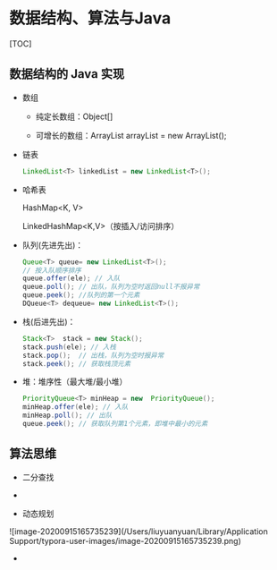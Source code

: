# 数据结构、算法与Java

[TOC]

## 数据结构的 Java 实现

- 数组

  - 纯定长数组：Object[] 

  - 可增长的数组：ArrayList<T> arrayList = new ArrayList<T>();

- 链表  

  ```java
  LinkedList<T> linkedList = new LinkedList<T>();
  ```

- 哈希表  

  HashMap<K, V> 

  LinkedHashMap<K,V>（按插入/访问排序）

- 队列(先进先出)：

  ```java
  Queue<T> queue= new LinkedList<T>();
  // 按入队顺序排序
  queue.offer(ele); // 入队
  queue.poll(); // 出队，队列为空时返回null不报异常
  queue.peek(); //队列的第一个元素
  DQueue<T> dequeue= new LinkedList<T>();
  ```

- 栈(后进先出)：

  ```java
  Stack<T>  stack = new Stack(); 
  stack.push(ele); // 入栈
  stack.pop();  // 出栈，队列为空时报异常
  stack.peek(); // 获取栈顶元素
  ```

- 堆：堆序性（最大堆/最小堆）

  ```java
  PriorityQueue<T> minHeap = new  PriorityQueue(); 
  minHeap.offer(ele); // 入队
  minHeap.poll(); // 出队
  queue.peek(); // 获取队列第1个元素，即堆中最小的元素
  ```



## 算法思维

- 二分查找
- 

- 动态规划

  

![image-20200915165735239](/Users/liuyuanyuan/Library/Application Support/typora-user-images/image-20200915165735239.png)



- 

